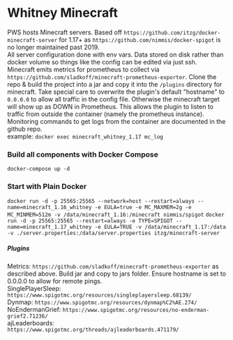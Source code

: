 # Whitney Minecraft

PWS hosts Minecraft servers. Based off `https://github.com/itzg/docker-minecraft-server` for 1.17+ as `https://github.com/nimmis/docker-spigot` is no longer maintained past 2019.
</br>
All server configuration done with env vars.
Data stored on disk rather than docker volume so things like the config can be edited via just ssh.
</br>
Minecraft emits metrics for prometheus to collect via `https://github.com/sladkoff/minecraft-prometheus-exporter`. Clone the repo & build the project into a jar and copy it into the `/plugins` directory for minecraft. 
Take special care to overwrite the plugin's default "hostname" to `0.0.0.0` to allow all traffic in the config file. Otherwise the minecraft target will show up as DOWN in Prometheus. This allows the plugin to listen to traffic from outside the container (namely the prometheus instance). 
</br>
Monitoring commands to get logs from the container are documented in the github repo.
</br>
example: `docker exec minecraft_whitney_1.17 mc_log`
### Build all components with Docker Compose

`docker-compose up -d`

### Start with Plain Docker

`docker run -d -p 25565:25565 --network=host --restart=always --name=minecraft_1.16_whitney -e EULA=true -e MC_MAXMEM=2g -e MC_MINMEM=512m -v /data/minecraft_1.16:/minecraft nimmis/spigot`
`docker run -d -p 25565:25565 --restart=always -e TYPE=SPIGOT --name=minecraft_1.17_whitney -e EULA=TRUE -v /data/minecraft_1.17:/data -v ./server.properties:/data/server.properties itzg/minecraft-server`

##### Plugins

Metrics: `https://github.com/sladkoff/minecraft-prometheus-exporter` as described above. Build jar and copy to jars folder. Ensure hostname is set to 0.0.0.0 to allow for remote pings.
</br>
SinglePlayerSleep: `https://www.spigotmc.org/resources/singleplayersleep.68139/`
</br>
Dynmap: `https://www.spigotmc.org/resources/dynmap%C2%AE.274/`
</br>
NoEndermanGrief: `https://www.spigotmc.org/resources/no-enderman-grief2.71236/`
</br>
ajLeaderboards: `https://www.spigotmc.org/threads/ajleaderboards.471179/`


